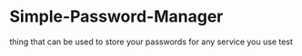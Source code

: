 # Simple-Password-Manager
thing that can be used to store your passwords for any service you use
test
